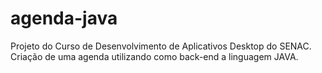 # agenda-java
Projeto do Curso de Desenvolvimento de Aplicativos Desktop do SENAC. Criação de uma agenda utilizando como back-end a linguagem JAVA. 
